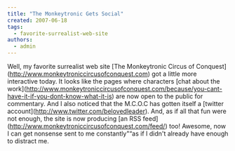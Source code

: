 ```yaml
---
title: "The Monkeytronic Gets Social"
created: 2007-06-18
tags: 
  - favorite-surrealist-web-site
authors: 
  - admin
---
```


Well, my favorite surrealist web site \[The Monkeytronic Circus of Conquest\](http://www.monkeytroniccircusofconquest.com) got a little more interactive today. It looks like the pages where characters \[chat about the work\](http://www.monkeytroniccircusofconquest.com/because/you-cant-have-it-if-you-dont-know-what-it-is) are now open to the public for commentary. And I also noticed that the M.C.O.C has gotten itself a \[twitter account\](http://www.twitter.com/belovedleader). And, as if all that fun were not enough, the site is now producing \[an RSS feed\](http://www.monkeytroniccircusofconquest.com/feed/) too! Awesome, now I can get nonsense sent to me constantly"“as if I didn't already have enough to distract me.
